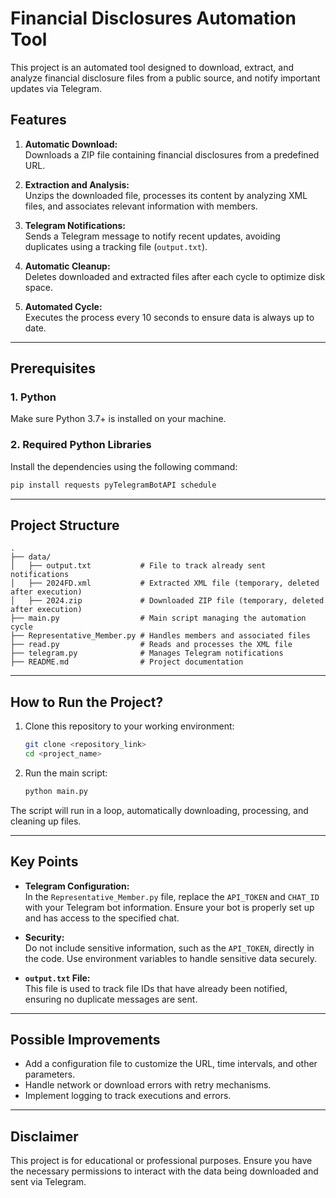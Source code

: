 ﻿# Financial Disclosures Automation Tool

This project is an automated tool designed to download, extract, and analyze financial disclosure files from a public source, and notify important updates via Telegram.

## Features

1. **Automatic Download:**  
   Downloads a ZIP file containing financial disclosures from a predefined URL.

2. **Extraction and Analysis:**  
   Unzips the downloaded file, processes its content by analyzing XML files, and associates relevant information with members.

3. **Telegram Notifications:**  
   Sends a Telegram message to notify recent updates, avoiding duplicates using a tracking file (`output.txt`).

4. **Automatic Cleanup:**  
   Deletes downloaded and extracted files after each cycle to optimize disk space.

5. **Automated Cycle:**  
   Executes the process every 10 seconds to ensure data is always up to date.

---

## Prerequisites

### 1. Python
Make sure Python 3.7+ is installed on your machine.

### 2. Required Python Libraries
Install the dependencies using the following command:
```bash
pip install requests pyTelegramBotAPI schedule
```

---

## Project Structure

```plaintext
.
├── data/
│   ├── output.txt           # File to track already sent notifications
│   ├── 2024FD.xml           # Extracted XML file (temporary, deleted after execution)
│   ├── 2024.zip             # Downloaded ZIP file (temporary, deleted after execution)
├── main.py                  # Main script managing the automation cycle
├── Representative_Member.py # Handles members and associated files
├── read.py                  # Reads and processes the XML file
├── telegram.py              # Manages Telegram notifications
├── README.md                # Project documentation
```

---

## How to Run the Project?

1. Clone this repository to your working environment:
   ```bash
   git clone <repository_link>
   cd <project_name>
   ```

2. Run the main script:
   ```bash
   python main.py
   ```

The script will run in a loop, automatically downloading, processing, and cleaning up files.

---

## Key Points

- **Telegram Configuration:**  
  In the `Representative_Member.py` file, replace the `API_TOKEN` and `CHAT_ID` with your Telegram bot information. Ensure your bot is properly set up and has access to the specified chat.

- **Security:**  
  Do not include sensitive information, such as the `API_TOKEN`, directly in the code. Use environment variables to handle sensitive data securely.

- **`output.txt` File:**  
  This file is used to track file IDs that have already been notified, ensuring no duplicate messages are sent.

---

## Possible Improvements

- Add a configuration file to customize the URL, time intervals, and other parameters.
- Handle network or download errors with retry mechanisms.
- Implement logging to track executions and errors.

---

## Disclaimer

This project is for educational or professional purposes. Ensure you have the necessary permissions to interact with the data being downloaded and sent via Telegram.